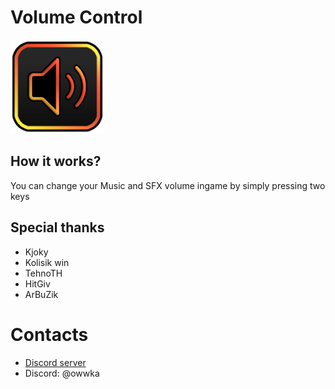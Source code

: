 # Volume Control

<img src="logo.png" width="150" alt="the mod's logo" />

## How it works?

You can change your Music and SFX volume ingame by simply pressing two keys


## Special thanks
* Kjoky
* Kolisik win
* TehnoTH
* HitGiv
* ArBuZik

# Contacts
* [Discord server](https://docs.geode-sdk.org/)
* Discord: @owwka
